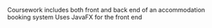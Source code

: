 Coursework includes both front and back end of an accommodation booking system
Uses JavaFX for the front end
